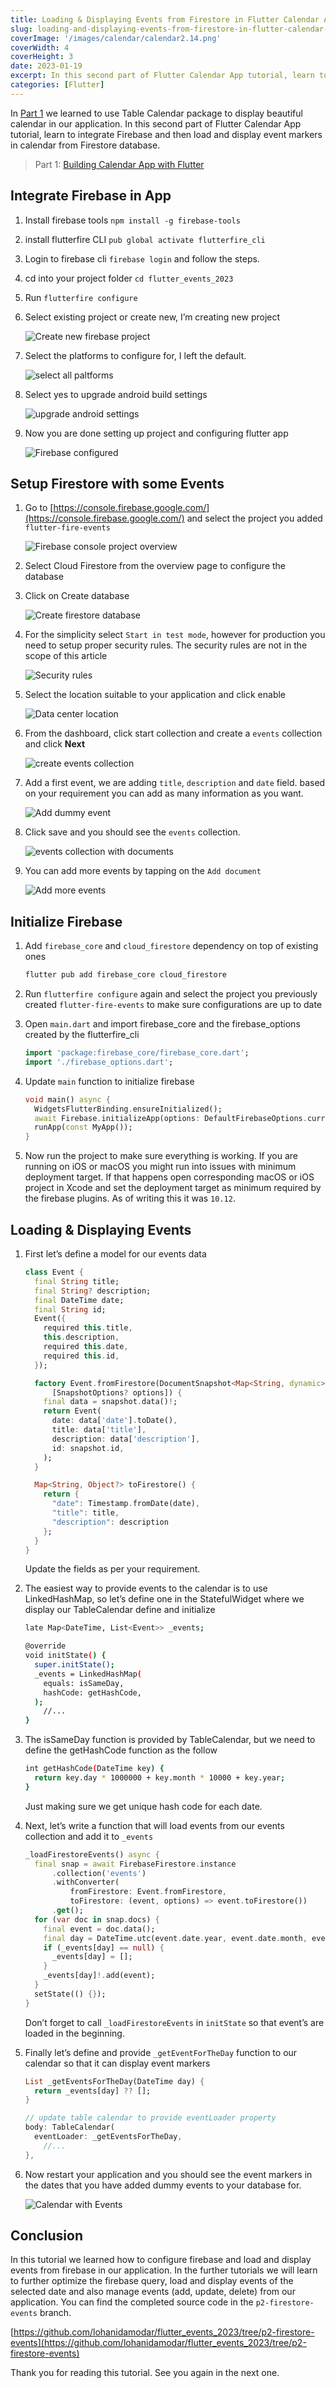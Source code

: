 ```yaml
---
title: Loading & Displaying Events from Firestore in Flutter Calendar App
slug: loading-and-displaying-events-from-firestore-in-flutter-calendar-app
coverImage: '/images/calendar/calendar2.14.png'
coverWidth: 4
coverHeight: 3
date: 2023-01-19
excerpt: In this second part of Flutter Calendar App tutorial, learn to integrate Firebase and then load and display event markers in calendar from Firestore database.
categories: [Flutter]
---
```


In [Part 1](/blog/2023-01-15-flutter-calendar-part-1) we learned to use Table Calendar package to display beautiful calendar in our application. In this second part of Flutter Calendar App tutorial, learn to integrate Firebase and then load and display event markers in calendar from Firestore database.

> Part 1: [Building Calendar App with Flutter](/blog/2023-01-15-flutter-calendar-part-1)

## Integrate Firebase in App

1. Install firebase tools `npm install -g firebase-tools`
2. install flutterfire CLI `pub global activate flutterfire_cli`
3. Login to firebase cli `firebase login` and follow the steps.
4. cd into your project folder `cd flutter_events_2023`
5. Run `flutterfire configure`
6. Select existing project or create new, I’m creating new project
    
    ![Create new firebase project](/images/calendar/calendar2.01.png)
    
7. Select the platforms to configure for, I left the default.
    
    ![select all paltforms](/images/calendar/calendar2.03.png)
    
8. Select yes to upgrade android build settings
    
    ![upgrade android settings](/images/calendar/calendar2.04.png)
    
9. Now you are done setting up project and configuring flutter app
    
    ![Firebase configured](/images/calendar/calendar2.05.png)

## Setup Firestore with some Events

1. Go to [https://console.firebase.google.com/](https://console.firebase.google.com/) and select the project you added `flutter-fire-events`
    
    ![Firebase console project overview](/images/calendar/calendar2.06.png)
    
2. Select Cloud Firestore from the overview page to configure the database
3. Click on Create database
    
    ![Create firestore database](/images/calendar/calendar2.07.png)
    
4. For the simplicity select `Start in test mode`, however for production you need to setup proper security rules. The security rules are not in the scope of this article
    
    ![Security rules](/images/calendar/calendar2.08.png)
    
5. Select the location suitable to your application and click enable
    
    ![Data center location](/images/calendar/calendar2.09.png)
    
6. From the dashboard, click start collection and create a `events` collection and click **Next**
    
    ![create events collection](/images/calendar/calendar2.10.png)
    
7. Add a first event, we are adding `title`, `description` and `date` field. based on your requirement you can add as many information as you want.
    
    ![Add dummy event](/images/calendar/calendar2.11.png)
    
8. Click save and you should see the `events` collection. 
    
    ![events collection with documents](/images/calendar/calendar2.12.png)
    
9. You can add more events by tapping on the `Add document`
    
    ![Add more events](/images/calendar/calendar2.13.png)
    

## Initialize Firebase

1. Add `firebase_core` and `cloud_firestore` dependency on top of existing ones
    
    ```bash
    flutter pub add firebase_core cloud_firestore
    ```
    
2. Run `flutterfire configure` again and select the project you previously created `flutter-fire-events` to make sure configurations are up to date
3. Open `main.dart` and import firebase_core and the firebase_options created by the flutterfire_cli
    
    ```dart
    import 'package:firebase_core/firebase_core.dart';
    import './firebase_options.dart';
    ```
    
4. Update `main` function to initialize firebase
    
    ```dart
    void main() async {
      WidgetsFlutterBinding.ensureInitialized();
      await Firebase.initializeApp(options: DefaultFirebaseOptions.currentPlatform);
      runApp(const MyApp());
    }
    ```
    
5. Now run the project to make sure everything is working. If you are running on iOS or macOS you might run into issues with minimum deployment target. If that happens open corresponding macOS or iOS project in Xcode and set the deployment target as minimum required by the firebase plugins. As of writing this it was `10.12`.

## Loading & Displaying Events

1. First let’s define a model for our events data
    
    ```dart
    class Event {
      final String title;
      final String? description;
      final DateTime date;
      final String id;
      Event({
        required this.title,
        this.description,
        required this.date,
        required this.id,
      });
    
      factory Event.fromFirestore(DocumentSnapshot<Map<String, dynamic>> snapshot,
          [SnapshotOptions? options]) {
        final data = snapshot.data()!;
        return Event(
          date: data['date'].toDate(),
          title: data['title'],
          description: data['description'],
          id: snapshot.id,
        );
      }
    
      Map<String, Object?> toFirestore() {
        return {
          "date": Timestamp.fromDate(date),
          "title": title,
          "description": description
        };
      }
    }
    ```
    
    Update the fields as per your requirement.
    
2. The easiest way to provide events to the calendar is to use LinkedHashMap, so let’s define one in the StatefulWidget where we display our TableCalendar define and initialize
    
    ```bash
    late Map<DateTime, List<Event>> _events;
    
    @override
    void initState() {
      super.initState();
      _events = LinkedHashMap(
        equals: isSameDay,
        hashCode: getHashCode,
      );
    	//...
    }
    ```
    
3. The isSameDay function is provided by TableCalendar, but we need to define the getHashCode function as the follow
    
    ```bash
    int getHashCode(DateTime key) {
      return key.day * 1000000 + key.month * 10000 + key.year;
    }
    ```
    
    Just making sure we get unique hash code for each date.
    
4. Next, let’s write a function that will load events from our events collection and add it to `_events`
    
    ```dart
    _loadFirestoreEvents() async {
      final snap = await FirebaseFirestore.instance
          .collection('events')
          .withConverter(
              fromFirestore: Event.fromFirestore,
              toFirestore: (event, options) => event.toFirestore())
          .get();
      for (var doc in snap.docs) {
        final event = doc.data();
        final day = DateTime.utc(event.date.year, event.date.month, event.date.day);
        if (_events[day] == null) {
          _events[day] = [];
        }
        _events[day]!.add(event);
      }
      setState(() {});
    }
    ```
    
    Don’t forget to call `_loadFirestoreEvents` in `initState` so that event’s are loaded in the beginning.
    
5. Finally let’s define and provide `_getEventForTheDay` function to our calendar so that it can display event markers
    
    ```dart
    List _getEventsForTheDay(DateTime day) {
      return _events[day] ?? [];
    }
    
    // update table calendar to provide eventLoader property
    body: TableCalendar(
      eventLoader: _getEventsForTheDay,
    	//...
    },
    ```
    
6. Now restart your application and you should see the event markers in the dates that you have added dummy events to your database for.
    
    ![Calendar with Events](/images/calendar/calendar2.14.png)
    

## Conclusion

In this tutorial we learned how to configure firebase and load and display events from firebase in our application. In the further tutorials we will learn to further optimize the firebase query, load and display events of the selected date and also manage events (add, update, delete) from our application. You can find the completed source code in the `p2-firestore-events` branch.

[https://github.com/lohanidamodar/flutter_events_2023/tree/p2-firestore-events](https://github.com/lohanidamodar/flutter_events_2023/tree/p2-firestore-events)

Thank you for reading this tutorial. See you again in the next one.